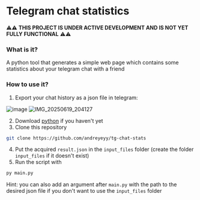# Telegram chat statistics
⚠️⚠️ **THIS PROJECT IS UNDER ACTIVE DEVELOPMENT AND IS NOT YET FULLY FUNCTIONAL** ⚠️⚠️

### What is it?  
A python tool that generates a simple web page which contains some statistics about your telegram chat with a friend
### How to use it?

1. Export your chat history as a json file in telegram:

![image](https://github.com/user-attachments/assets/9db0605a-f6a2-405c-a12d-e432563f6422)
![IMG_20250619_204127](https://github.com/user-attachments/assets/4f50e09f-d318-474d-ad85-257540854579)

2. Download [python](https://www.python.org/downloads/) if you haven't yet
3. Clone this repository
```bash
git clone https://github.com/andreyeyy/tg-chat-stats
```
4. Put the acquired `result.json` in the `input_files` folder (create the folder `input_files` if it doesn't exist)
5. Run the script with
```bash
py main.py
```
Hint: you can also add an argument after `main.py` with the path to the desired json file if you don't want to use the `input_files` folder 
